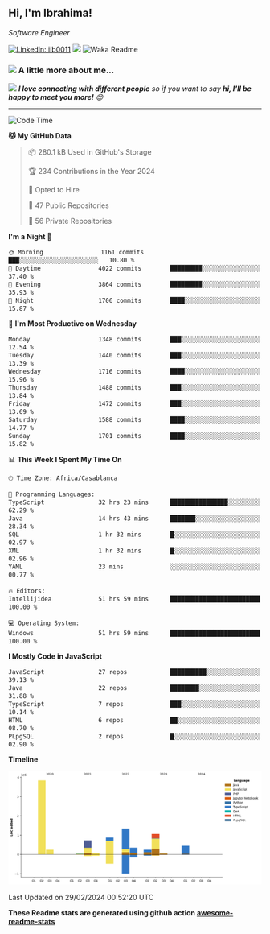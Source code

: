 <h2>Hi, I'm Ibrahima! </h2>
<p><em>Software Engineer 
</em></p>


[![Linkedin: iib0011](https://img.shields.io/badge/-iib0011-blue?style=flat-square&logo=Linkedin&logoColor=white&link=https://www.linkedin.com/in/iib0011/)](https://www.linkedin.com/in/iib0011/)
![](https://visitor-badge.glitch.me/badge?page_id=iib0011)
![Waka Readme](https://github.com/iib0011/iib0011/workflows/Waka%20Readme/badge.svg)


### <img src="https://media.giphy.com/media/VgCDAzcKvsR6OM0uWg/giphy.gif" width="50"> A little more about me...  


<img src="https://media.giphy.com/media/LnQjpWaON8nhr21vNW/giphy.gif" width="60"> <em><b>I love connecting with different people</b> so if you want to say <b>hi, I'll be happy to meet you more!</b> 😊</em>

---
<!--START_SECTION:waka-->
![Code Time](http://img.shields.io/badge/Code%20Time-3%2C039%20hrs%2046%20mins-blue)

**🐱 My GitHub Data** 

> 📦 280.1 kB Used in GitHub's Storage 
 > 
> 🏆 234 Contributions in the Year 2024
 > 
> 💼 Opted to Hire
 > 
> 📜 47 Public Repositories 
 > 
> 🔑 56 Private Repositories 
 > 
**I'm a Night 🦉** 

```text
🌞 Morning                1161 commits        ███░░░░░░░░░░░░░░░░░░░░░░   10.80 % 
🌆 Daytime                4022 commits        █████████░░░░░░░░░░░░░░░░   37.40 % 
🌃 Evening                3864 commits        █████████░░░░░░░░░░░░░░░░   35.93 % 
🌙 Night                  1706 commits        ████░░░░░░░░░░░░░░░░░░░░░   15.87 % 
```
📅 **I'm Most Productive on Wednesday** 

```text
Monday                   1348 commits        ███░░░░░░░░░░░░░░░░░░░░░░   12.54 % 
Tuesday                  1440 commits        ███░░░░░░░░░░░░░░░░░░░░░░   13.39 % 
Wednesday                1716 commits        ████░░░░░░░░░░░░░░░░░░░░░   15.96 % 
Thursday                 1488 commits        ███░░░░░░░░░░░░░░░░░░░░░░   13.84 % 
Friday                   1472 commits        ███░░░░░░░░░░░░░░░░░░░░░░   13.69 % 
Saturday                 1588 commits        ████░░░░░░░░░░░░░░░░░░░░░   14.77 % 
Sunday                   1701 commits        ████░░░░░░░░░░░░░░░░░░░░░   15.82 % 
```


📊 **This Week I Spent My Time On** 

```text
🕑︎ Time Zone: Africa/Casablanca

💬 Programming Languages: 
TypeScript               32 hrs 23 mins      ████████████████░░░░░░░░░   62.29 % 
Java                     14 hrs 43 mins      ███████░░░░░░░░░░░░░░░░░░   28.34 % 
SQL                      1 hr 32 mins        █░░░░░░░░░░░░░░░░░░░░░░░░   02.97 % 
XML                      1 hr 32 mins        █░░░░░░░░░░░░░░░░░░░░░░░░   02.96 % 
YAML                     23 mins             ░░░░░░░░░░░░░░░░░░░░░░░░░   00.77 % 

🔥 Editors: 
Intellijidea             51 hrs 59 mins      █████████████████████████   100.00 % 

💻 Operating System: 
Windows                  51 hrs 59 mins      █████████████████████████   100.00 % 
```

**I Mostly Code in JavaScript** 

```text
JavaScript               27 repos            ██████████░░░░░░░░░░░░░░░   39.13 % 
Java                     22 repos            ████████░░░░░░░░░░░░░░░░░   31.88 % 
TypeScript               7 repos             ███░░░░░░░░░░░░░░░░░░░░░░   10.14 % 
HTML                     6 repos             ██░░░░░░░░░░░░░░░░░░░░░░░   08.70 % 
PLpgSQL                  2 repos             █░░░░░░░░░░░░░░░░░░░░░░░░   02.90 % 
```



**Timeline**

![Lines of Code chart](https://raw.githubusercontent.com/iib0011/iib0011/master/assets/bar_graph.png)


 Last Updated on 29/02/2024 00:52:20 UTC
<!--END_SECTION:waka-->

**These Readme stats are generated using github action [awesome-readme-stats](https://github.com/iib0011/waka-readme-stats)**
